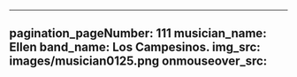 ------
pagination_pageNumber: 111
musician_name: Ellen
band_name: Los Campesinos.
img_src: images/musician0125.png
onmouseover_src: 
------